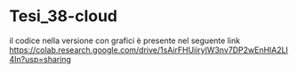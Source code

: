 # Tesi_38-cloud
il codice nella versione con grafici è presente nel seguente link https://colab.research.google.com/drive/1sAirFHUiirylW3nv7DP2wEnHlA2LI4In?usp=sharing
